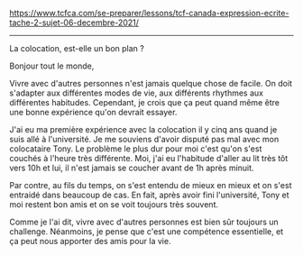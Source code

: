 https://www.tcfca.com/se-preparer/lessons/tcf-canada-expression-ecrite-tache-2-sujet-06-decembre-2021/

---

La colocation, est-elle un bon plan ?

Bonjour tout le monde,

Vivre avec d'autres personnes n'est jamais quelque chose de facile. On doit s'adapter aux différentes modes de vie, aux différents rhythmes aux différentes habitudes. Cependant, je crois que ça peut quand même être une bonne expérience qu'on devrait essayer.

J'ai eu ma première expérience avec la colocation il y cinq ans quand je suis allé à l'université. Je me souviens d'avoir disputé pas mal avec mon colocataire Tony. Le problème le plus dur pour moi c'est qu'on s'est couchés à l'heure très différente. Moi, j'ai eu l'habitude d'aller au lit très tôt vers 10h et lui, il n'est jamais se coucher avant de 1h après minuit.

Par contre, au fils du temps, on s'est entendu de mieux en mieux et on s'est entraidé dans beaucoup de cas. En fait, après avoir fini l'université, Tony et moi restent bon amis et on se voit toujours très souvent.

Comme je l'ai dit, vivre avec d'autres personnes est bien sûr toujours un challenge. Néanmoins, je pense que c'est une compétence essentielle, et ça peut nous apporter des amis pour la vie. 